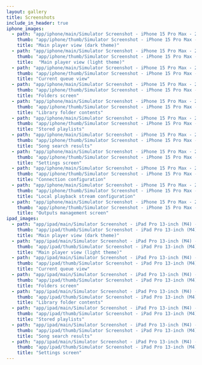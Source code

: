 ```yaml
---
layout: gallery
title: Screenshots
include_in_header: true
iphone_images:
  - path: "app/iphone/main/Simulator Screenshot - iPhone 15 Pro Max - 2024-06-10 at 18.00.31.jpg"
    thumb: "app/iphone/thumb/Simulator Screenshot - iPhone 15 Pro Max - 2024-06-10 at 18.00.31.jpg"
    title: "Main player view (dark theme)"
  - path: "app/iphone/main/Simulator Screenshot - iPhone 15 Pro Max - 2024-06-10 at 18.00.16.jpg"
    thumb: "app/iphone/thumb/Simulator Screenshot - iPhone 15 Pro Max - 2024-06-10 at 18.00.16.jpg"
    title:  "Main player view (light theme)"
  - path: "app/iphone/main/Simulator Screenshot - iPhone 15 Pro Max - 2024-06-10 at 18.01.04.jpg"
    thumb: "app/iphone/thumb/Simulator Screenshot - iPhone 15 Pro Max - 2024-06-10 at 18.01.04.jpg"
    title: "Current queue view"
  - path: "app/iphone/main/Simulator Screenshot - iPhone 15 Pro Max - 2024-09-17 at 10.59.13.jpg"
    thumb: "app/iphone/thumb/Simulator Screenshot - iPhone 15 Pro Max - 2024-09-17 at 10.59.13.jpg"
    title: "Folders screen"
  - path: "app/iphone/main/Simulator Screenshot - iPhone 15 Pro Max - 2024-09-17 at 11.37.56.jpg"
    thumb: "app/iphone/thumb/Simulator Screenshot - iPhone 15 Pro Max - 2024-09-17 at 11.37.56.jpg"
    title: "Library folder contents"
  - path: "app/iphone/main/Simulator Screenshot - iPhone 15 Pro Max - 2024-09-17 at 11.40.49.jpg"
    thumb: "app/iphone/thumb/Simulator Screenshot - iPhone 15 Pro Max - 2024-09-17 at 11.40.49.jpg"
    title: "Stored playlists"
  - path: "app/iphone/main/Simulator Screenshot - iPhone 15 Pro Max - 2024-06-10 at 18.01.58.jpg"
    thumb: "app/iphone/thumb/Simulator Screenshot - iPhone 15 Pro Max - 2024-06-10 at 18.01.58.jpg"
    title: "Song search results"
  - path: "app/iphone/main/Simulator Screenshot - iPhone 15 Pro Max - 2024-06-10 at 18.05.05.jpg"
    thumb: "app/iphone/thumb/Simulator Screenshot - iPhone 15 Pro Max - 2024-06-10 at 18.05.05.jpg"
    title: "Settings screen"
  - path: "app/iphone/main/Simulator Screenshot - iPhone 15 Pro Max - 2024-01-24 at 13.42.22.jpg"
    thumb: "app/iphone/thumb/Simulator Screenshot - iPhone 15 Pro Max - 2024-01-24 at 13.42.22.jpg"
    title: "Connection configuration"
  - path: "app/iphone/main/Simulator Screenshot - iPhone 15 Pro Max - 2024-01-24 at 13.46.16.jpg"
    thumb: "app/iphone/thumb/Simulator Screenshot - iPhone 15 Pro Max - 2024-01-24 at 13.46.16.jpg"
    title: "Local playback stream configuration"
  - path: "app/iphone/main/Simulator Screenshot - iPhone 15 Pro Max - 2024-01-24 at 13.59.34.jpg"
    thumb: "app/iphone/thumb/Simulator Screenshot - iPhone 15 Pro Max - 2024-01-24 at 13.59.34.jpg"
    title: "Outputs management screen"
ipad_images:
  - path: "app/ipad/main/Simulator Screenshot - iPad Pro 13-inch (M4) - 2024-06-10 at 19.41.41.jpg"
    thumb: "app/ipad/thumb/Simulator Screenshot - iPad Pro 13-inch (M4) - 2024-06-10 at 19.41.41.jpg"
    title: "Main player view (dark theme)"
  - path: "app/ipad/main/Simulator Screenshot - iPad Pro 13-inch (M4) - 2024-06-10 at 19.31.40.jpg"
    thumb: "app/ipad/thumb/Simulator Screenshot - iPad Pro 13-inch (M4) - 2024-06-10 at 19.31.40.jpg"
    title: "Main player view (light theme)"
  - path: "app/ipad/main/Simulator Screenshot - iPad Pro 13-inch (M4) - 2024-06-10 at 19.41.56.jpg"
    thumb: "app/ipad/thumb/Simulator Screenshot - iPad Pro 13-inch (M4) - 2024-06-10 at 19.41.56.jpg"
    title: "Current queue view"
  - path: "app/ipad/main/Simulator Screenshot - iPad Pro 13-inch (M4) - 2024-09-17 at 11.03.14.jpg"
    thumb: "app/ipad/thumb/Simulator Screenshot - iPad Pro 13-inch (M4) - 2024-09-17 at 11.03.14.jpg"
    title: "Folders screen"
  - path: "app/ipad/main/Simulator Screenshot - iPad Pro 13-inch (M4) - 2024-09-17 at 11.37.48.jpg"
    thumb: "app/ipad/thumb/Simulator Screenshot - iPad Pro 13-inch (M4) - 2024-09-17 at 11.37.48.jpg"
    title: "Library folder contents"
  - path: "app/ipad/main/Simulator Screenshot - iPad Pro 13-inch (M4) - 2024-09-17 at 11.39.24.jpg"
    thumb: "app/ipad/thumb/Simulator Screenshot - iPad Pro 13-inch (M4) - 2024-09-17 at 11.39.24.jpg"
    title: "Stored playlists"
  - path: "app/ipad/main/Simulator Screenshot - iPad Pro 13-inch (M4) - 2024-06-10 at 19.42.49.jpg"
    thumb: "app/ipad/thumb/Simulator Screenshot - iPad Pro 13-inch (M4) - 2024-06-10 at 19.42.49.jpg"
    title: "Song search results"
  - path: "app/ipad/main/Simulator Screenshot - iPad Pro 13-inch (M4) - 2024-06-10 at 19.44.03.jpg"
    thumb: "app/ipad/thumb/Simulator Screenshot - iPad Pro 13-inch (M4) - 2024-06-10 at 19.44.03.jpg"
    title: "Settings screen"
---
```


